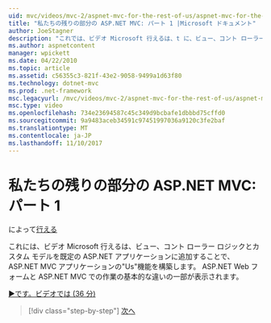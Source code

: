 ```yaml
---
uid: mvc/videos/mvc-2/aspnet-mvc-for-the-rest-of-us/aspnet-mvc-for-the-rest-of-us-part-1
title: "私たちの残りの部分の ASP.NET MVC: パート 1 |Microsoft ドキュメント"
author: JoeStagner
description: "これでは、ビデオ Microsoft 行えるは、t に、ビュー、コント ローラー ロジックとカスタム モデルを追加することで、ASP.NET MVC アプリケーション用 '問い合わせ' 機能を構築しています."
ms.author: aspnetcontent
manager: wpickett
ms.date: 04/22/2010
ms.topic: article
ms.assetid: c56355c3-821f-43e2-9058-9499a1d63f80
ms.technology: dotnet-mvc
ms.prod: .net-framework
msc.legacyurl: /mvc/videos/mvc-2/aspnet-mvc-for-the-rest-of-us/aspnet-mvc-for-the-rest-of-us-part-1
msc.type: video
ms.openlocfilehash: 734e23694587c45c349d9bcbafe1dbbbd75cffd0
ms.sourcegitcommit: 9a9483aceb34591c97451997036a9120c3fe2baf
ms.translationtype: MT
ms.contentlocale: ja-JP
ms.lasthandoff: 11/10/2017
---
```

<a name="aspnet-mvc-for-the-rest-of-us-part-1"></a>私たちの残りの部分の ASP.NET MVC: パート 1
====================
によって[行える](https://github.com/JoeStagner)

これには、ビデオ Microsoft 行えるは、ビュー、コント ローラー ロジックとカスタム モデルを既定の ASP.NET アプリケーションに追加することで、ASP.NET MVC アプリケーションの"Us"機能を構築します。 ASP.NET Web フォームと ASP.NET MVC での作業の基本的な違いの一部が表示されます。

[&#9654;です。ビデオでは (36 分)](https://channel9.msdn.com/Blogs/ASP-NET-Site-Videos/aspnet-mvc-for-the-rest-of-us-part-1)

>[!div class="step-by-step"]
[次へ](aspnet-mvc-for-the-rest-of-us-part-2.md)
